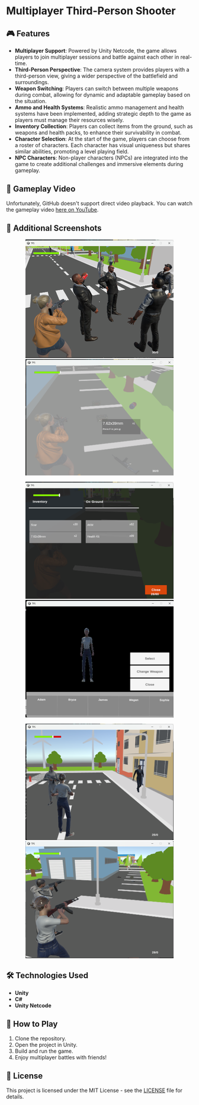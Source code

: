 # Multiplayer Third-Person Shooter


## 🎮 Features

- **Multiplayer Support**: Powered by Unity Netcode, the game allows players to join multiplayer sessions and battle against each other in real-time.
- **Third-Person Perspective**: The camera system provides players with a third-person view, giving a wider perspective of the battlefield and surroundings.
- **Weapon Switching**: Players can switch between multiple weapons during combat, allowing for dynamic and adaptable gameplay based on the situation.
- **Ammo and Health Systems**: Realistic ammo management and health systems have been implemented, adding strategic depth to the game as players must manage their resources wisely.
- **Inventory Collection**: Players can collect items from the ground, such as weapons and health packs, to enhance their survivability in combat.
- **Character Selection**: At the start of the game, players can choose from a roster of characters. Each character has visual uniqueness but shares similar abilities, promoting a level playing field.
- **NPC Characters**: Non-player characters (NPCs) are integrated into the game to create additional challenges and immersive elements during gameplay.

## 🎥 Gameplay Video

Unfortunately, GitHub doesn't support direct video playback. You can watch the gameplay video [here on YouTube](https://www.youtube.com/watch?v=INSERT_YOUTUBE_VIDEO_ID).

## 📸 Additional Screenshots

<p align="center">
  <img src="https://github.com/SERAP-KEREM/ThirdPerson/blob/main/Assets/GameImages/1.png" alt="Game Screenshot 1" width="400">
  <img src="https://github.com/SERAP-KEREM/ThirdPerson/blob/main/Assets/GameImages/2.png" alt="Game Screenshot 2" width="400">
</p>
<p align="center">
  <img src="https://github.com/SERAP-KEREM/ThirdPerson/blob/main/Assets/GameImages/3.png" alt="Game Screenshot 3" width="400">
  <img src="https://github.com/SERAP-KEREM/ThirdPerson/blob/main/Assets/GameImages/4.png" alt="Game Screenshot 4" width="400">
</p>
<p align="center">
  <img src="https://github.com/SERAP-KEREM/ThirdPerson/blob/main/Assets/GameImages/5.png" alt="Game Screenshot 5" width="400">
  <img src="https://github.com/SERAP-KEREM/ThirdPerson/blob/main/Assets/GameImages/6.png" alt="Game Screenshot 6" width="400">
</p> 

## 🛠 Technologies Used

- **Unity**
- **C#**
- **Unity Netcode**

## 🔧 How to Play

1. Clone the repository.
2. Open the project in Unity.
3. Build and run the game.
4. Enjoy multiplayer battles with friends!

## 📄 License

This project is licensed under the MIT License - see the [LICENSE](https://github.com/SERAP-KEREM/ThirdPerson/blob/main/MIT%20License.txt) file for details.
